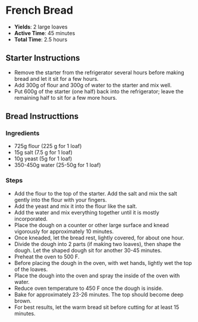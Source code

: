 French Bread
============

* **Yields**: 2 large loaves
* **Active Time**: 45 minutes
* **Total Time**: 2.5 hours

## Starter Instructions

* Remove the starter from the refrigerator several hours before making bread
  and let it sit for a few hours.
* Add 300g of flour and 300g of water to the starter and mix well.
* Put 600g of the starter (one half) back into the refrigerator; leave the
  remaining half to sit for a few more hours.

## Bread Instructtions

### Ingredients
* 725g flour (225 g for 1 loaf)
* 15g salt (7.5 g for 1 loaf)
* 10g yeast (5g for 1 loaf)
* 350-450g water (25-50g for 1 loaf)

### Steps
* Add the flour to the top of the starter. Add the salt and mix the salt gently into the flour with your
  fingers.
* Add the yeast and mix it into the flour like the salt.
* Add the water and mix everything together until it is mostly incorporated.
* Place the dough on a counter or other large surface and knead vigorously for approximately 10 minutes.
* Once kneaded, let the bread rest, lightly covered, for about one hour.
* Divide the dough into 2 parts (if making two loaves), then shape the dough. Let the shaped dough
  sit for another 30-45 minutes.
* Preheat the oven to 500 F.
* Before placing the dough in the oven, with wet hands, lightly wet the top of the loaves.
* Place the dough into the oven and spray the inside of the oven with water.
* Reduce oven temperature to 450 F once the dough is inside.
* Bake for approximately 23-26 minutes. The top should become deep brown.
* For best results, let the warm bread sit before cutting for at least 15 minutes.
